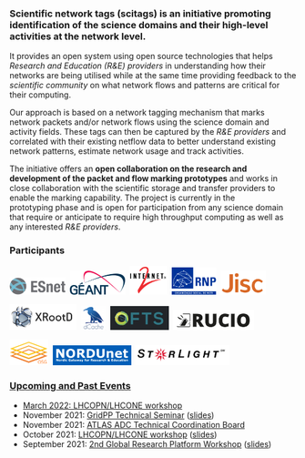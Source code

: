### Scientific network tags (scitags) is an initiative promoting identification of the science domains and their high-level activities at the network level. 

It provides an open system using open source technologies that helps *Research and Education (R&E) providers* in understanding how their networks are being 
utilised while at the same time providing feedback to the *scientific community* on what network flows and patterns are critical for their computing. 

Our approach is based on a network tagging mechanism that marks network packets and/or network flows using the science domain and activity fields. These tags can then be captured by the *R&E providers* and correlated with their existing netflow data to better understand existing network patterns, estimate network usage and track activities.

The initiative offers an **open collaboration on the research and development of the packet and flow marking prototypes** and works in close collaboration with the scientific storage and transfer providers to enable the marking capability. The project is currently in the prototyping phase and is open for participation from any science domain that require or anticipate to require high throughput computing as well as any interested *R&E providers*.

### Participants
<a href="https://www.es.net"><img src="/assets/img/esnet.png" alt="ESNet Logo" target="_blank" height="30.0pt"></a>&nbsp;&nbsp;<a href="https://www.geant.net"><img src="/assets/img/geant.svg" alt="GÉANT Logo" target="_blank" height="42.0pt"></a>&nbsp;&nbsp;<a href="https://www.internet2.edu"><img src="/assets/img/internet2.svg" alt="Internet2 Logo" target="_blank" height="51.0pt"></a>&nbsp;&nbsp;<a href="https://www.rnp.br/en"><img src="/assets/img/rnp.svg" alt="RNP Logo" target="_blank" height="48.0pt"></a>&nbsp;&nbsp;<a href="https://www.jisc.ac.uk/"><img src="/assets/img/jisc.png" alt="JISC" target="_blank" height="42.0pt"></a><br>

<a href="https://xrootd.slac.stanford.edu/"><img src="/assets/img/xroot.png" alt="XRoot Logo" target="_blank" height="45.0pt"></a>&nbsp;&nbsp;<a href="https://www.dcache.org/"><img src="/assets/img/dcache.png" alt="dCache Logo" target="_blank" height="42.0pt"></a>&nbsp;&nbsp;<a href="https://fts.web.cern.ch/fts/"><img src="/assets/img/fts.png" alt="FTS Logo" target="_blank" height="42.0pt"></a>&nbsp;&nbsp;<a href="https://rucio.cern.ch/"><img src="/assets/img/rucio.png" alt="Rucio Logo" target="_blank" height="35.0pt"></a><br>

<a href="https://opensciencegrid.org/"><img src="/assets/img/osg_logo_smaller.png" alt="XRoot Logo" target="_blank" height="45.0pt"></a>&nbsp;&nbsp;<a href="https://www.nordu.net"><img src="/assets/img/nordunet.png" alt="NORDUnet Logo" target="_blank" height="35.0pt"></a>&nbsp;&nbsp;<a href="https://www.startap.net/starlight/ABOUT/"><img src="/assets/img/starlight.png" alt="StarLight Logo" target="_blank" height="35.0pt">
<br>

### Upcoming and Past Events
- March 2022: [LHCOPN/LHCONE workshop](https://indico.cern.ch/event/1110783/)
- November 2021: [GridPP Technical Seminar](https://indico.cern.ch/event/1093856/) ([slides](https://indico.cern.ch/event/1093856/contributions/4600338/attachments/2349549/4007314/Scientific%20Network%20Tags_%20Packet%20and%20Flow%20Marking%20.pdf))
- November 2021: [ATLAS ADC Technical Coordination Board](https://indico.cern.ch/event/1096850/)
- October 2021: [LHCOPN/LHCONE workshop](https://indico.cern.ch/event/1022426)  ([slides](https://indico.cern.ch/event/1022426/contributions/4492285/attachments/2326491/3963219/Research%20Network%20Technical%20WG%20update.pdf))
- September 2021: [2nd Global Research Platform Workshop](https://grpworkshop2021.theglobalresearchplatform.net/) ([slides](https://grpworkshop2021.theglobalresearchplatform.net/PDF/4-McKEE-GRP-2021-Packet-FlowMarkingforGlobalScience%20Domains.pdf))


